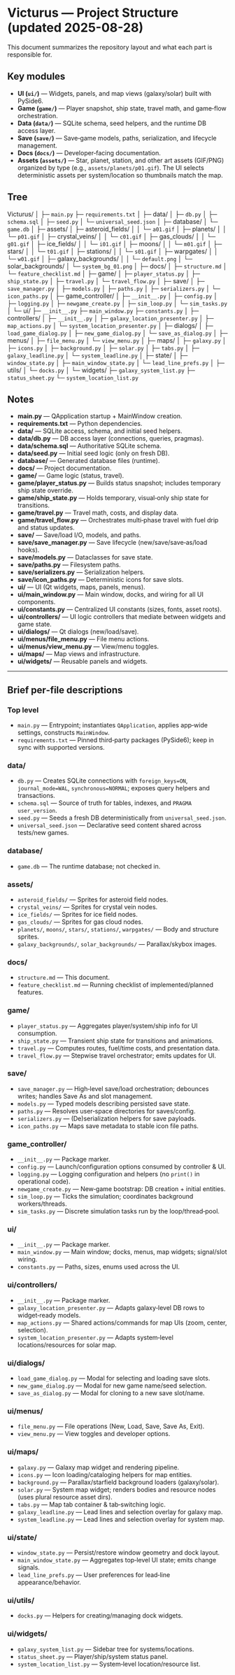 # Victurus — Project Structure (updated 2025-08-28)

This document summarizes the repository layout and what each part is responsible for.

## Key modules

- **UI (`ui/`)** — Widgets, panels, and map views (galaxy/solar) built with PySide6.
- **Game (`game/`)** — Player snapshot, ship state, travel math, and game‑flow orchestration.
- **Data (`data/`)** — SQLite schema, seed helpers, and the runtime DB access layer.
- **Save (`save/`)** — Save‑game models, paths, serialization, and lifecycle management.
- **Docs (`docs/`)** — Developer‑facing documentation.
- **Assets (`assets/`)** — Star, planet, station, and other art assets (GIF/PNG) organized by type (e.g., `assets/planets/p01.gif`). The UI selects deterministic assets per system/location so thumbnails match the map.

## Tree

Victurus/
│
├─ `main.py`
├─ `requirements.txt`
│
├─ data/
│  ├─ `db.py`
│  ├─ `schema.sql`
│  ├─ `seed.py`
│  └─ `universal_seed.json`
│
├─ database/
│  └─ `game.db`
│
├─ assets/
│  ├─ asteroid_fields/
│  │  └─ `a01.gif`
│  ├─ planets/
│  │  └─ `p01.gif`
│  ├─ crystal_veins/
│  │  └─ `c01.gif`
│  ├─ gas_clouds/
│  │  └─ `g01.gif`
│  ├─ ice_fields/
│  │  └─ `i01.gif`
│  ├─ moons/
│  │  └─ `m01.gif`
│  ├─ stars/
│  │  └─ `t01.gif`
│  ├─ stations/
│  │  └─ `s01.gif`
│  ├─ warpgates/
│  │  └─ `w01.gif`
│  ├─ galaxy_backgrounds/
│  │  └─ `default.png`
│  └─ solar_backgrounds/
│     └─ `system_bg_01.png`
│
├─ docs/
│  ├─ `structure.md`
│  └─ `feature_checklist.md`
│
├─ game/
│  ├─ `player_status.py`
│  ├─ `ship_state.py`
│  ├─ `travel.py`
│  └─ `travel_flow.py`
│
├─ save/
│  ├─ `save_manager.py`
│  ├─ `models.py`
│  ├─ `paths.py`
│  ├─ `serializers.py`
│  └─ `icon_paths.py`
│
├─ game_controller/
│  ├─ `__init__.py`
│  ├─ `config.py`
│  ├─ `logging.py`
│  ├─ `newgame_create.py`
│  ├─ `sim_loop.py`
│  └─ `sim_tasks.py`
│
└─ ui/
  ├─ `__init__.py`
  ├─ `main_window.py`
  ├─ `constants.py`
  │
  ├─ controllers/
  │  ├─ `__init__.py`
  │  ├─ `galaxy_location_presenter.py`
  │  ├─ `map_actions.py`
  │  └─ `system_location_presenter.py`
  │
  ├─ dialogs/
  │  ├─ `load_game_dialog.py`
  │  ├─ `new_game_dialog.py`
  │  └─ `save_as_dialog.py`
  │
  ├─ menus/
  │  ├─ `file_menu.py`
  │  └─ `view_menu.py`
  │
  ├─ maps/
  │  ├─ `galaxy.py`
  │  ├─ `icons.py`
  │  ├─ `background.py`
  │  ├─ `solar.py`
  │  ├─ `tabs.py`
  │  ├─ `galaxy_leadline.py`
  │  └─ `system_leadline.py`
  │
  ├─ state/
  │  ├─ `window_state.py`
  │  ├─ `main_window_state.py`
  │  └─ `lead_line_prefs.py`
  │
  ├─ utils/
  │  └─ `docks.py`
  │
  └─ widgets/
    ├─ `galaxy_system_list.py`
    ├─ `status_sheet.py`
    └─ `system_location_list.py`

## Notes

- **main.py** — QApplication startup + MainWindow creation.
- **requirements.txt** — Python dependencies.
- **data/** — SQLite access, schema, and initial seed helpers.
- **data/db.py** — DB access layer (connections, queries, pragmas).
- **data/schema.sql** — Authoritative SQLite schema.
- **data/seed.py** — Initial seed logic (only on fresh DB).
- **database/** — Generated database files (runtime).
- **docs/** — Project documentation.
- **game/** — Game logic (status, travel).
- **game/player_status.py** — Builds status snapshot; includes temporary ship state override.
- **game/ship_state.py** — Holds temporary, visual‑only ship state for transitions.
- **game/travel.py** — Travel math, costs, and display data.
- **game/travel_flow.py** — Orchestrates multi‑phase travel with fuel drip and status updates.
- **save/** — Save/load I/O, models, and paths.
- **save/save_manager.py** — Save lifecycle (new/save/save‑as/load hooks).
- **save/models.py** — Dataclasses for save state.
- **save/paths.py** — Filesystem paths.
- **save/serializers.py** — Serialization helpers.
- **save/icon_paths.py** — Deterministic icons for save slots.
- **ui/** — UI (Qt widgets, maps, panels, menus).
- **ui/main_window.py** — Main window, docks, and wiring for all UI components.
- **ui/constants.py** — Centralized UI constants (sizes, fonts, asset roots).
- **ui/controllers/** — UI logic controllers that mediate between widgets and game state.
- **ui/dialogs/** — Qt dialogs (new/load/save).
- **ui/menus/file_menu.py** — File menu actions.
- **ui/menus/view_menu.py** — View/menu toggles.
- **ui/maps/** — Map views and infrastructure.
- **ui/widgets/** — Reusable panels and widgets.

---

## Brief per‑file descriptions

### Top level

- `main.py` — Entrypoint; instantiates `QApplication`, applies app‑wide settings, constructs `MainWindow`.
- `requirements.txt` — Pinned third‑party packages (PySide6); keep in sync with supported versions.

### data/

- `db.py` — Creates SQLite connections with `foreign_keys=ON`, `journal_mode=WAL`, `synchronous=NORMAL`; exposes query helpers and transactions.
- `schema.sql` — Source of truth for tables, indexes, and `PRAGMA user_version`.
- `seed.py` — Seeds a fresh DB deterministically from `universal_seed.json`.
- `universal_seed.json` — Declarative seed content shared across tests/new games.

### database/

- `game.db` — The runtime database; not checked in.

### assets/

- `asteroid_fields/` — Sprites for asteroid field nodes.
- `crystal_veins/` — Sprites for crystal vein nodes.
- `ice_fields/` — Sprites for ice field nodes.
- `gas_clouds/` — Sprites for gas cloud nodes.
- `planets/`, `moons/`, `stars/`, `stations/`, `warpgates/` — Body and structure sprites.
- `galaxy_backgrounds/`, `solar_backgrounds/` — Parallax/skybox images.

### docs/

- `structure.md` — This document.
- `feature_checklist.md` — Running checklist of implemented/planned features.

### game/

- `player_status.py` — Aggregates player/system/ship info for UI consumption.
- `ship_state.py` — Transient ship state for transitions and animations.
- `travel.py` — Computes routes, fuel/time costs, and presentation data.
- `travel_flow.py` — Stepwise travel orchestrator; emits updates for UI.

### save/

- `save_manager.py` — High‑level save/load orchestration; debounces writes; handles Save As and slot management.
- `models.py` — Typed models describing persisted save state.
- `paths.py` — Resolves user‑space directories for saves/config.
- `serializers.py` — (De)serialization helpers for save payloads.
- `icon_paths.py` — Maps save metadata to stable icon file paths.

### game_controller/

- `__init__.py` — Package marker.
- `config.py` — Launch/configuration options consumed by controller & UI.
- `logging.py` — Logging configuration and helpers (no `print()` in operational code).
- `newgame_create.py` — New‑game bootstrap: DB creation + initial entities.
- `sim_loop.py` — Ticks the simulation; coordinates background workers/threads.
- `sim_tasks.py` — Discrete simulation tasks run by the loop/thread‑pool.

### ui/

- `__init__.py` — Package marker.
- `main_window.py` — Main window; docks, menus, map widgets; signal/slot wiring.
- `constants.py` — Paths, sizes, enums used across the UI.

### ui/controllers/

- `__init__.py` — Package marker.
- `galaxy_location_presenter.py` — Adapts galaxy‑level DB rows to widget‑ready models.
- `map_actions.py` — Shared actions/commands for map UIs (zoom, center, selection).
- `system_location_presenter.py` — Adapts system‑level locations/resources for solar map.

### ui/dialogs/

- `load_game_dialog.py` — Modal for selecting and loading save slots.
- `new_game_dialog.py` — Modal for new game name/seed selection.
- `save_as_dialog.py` — Modal for cloning to a new save slot/name.

### ui/menus/

- `file_menu.py` — File operations (New, Load, Save, Save As, Exit).
- `view_menu.py` — View toggles and developer options.

### ui/maps/

- `galaxy.py` — Galaxy map widget and rendering pipeline.
- `icons.py` — Icon loading/cataloging helpers for map entities.
- `background.py` — Parallax/starfield background loaders (galaxy/solar).
- `solar.py` — System map widget; renders bodies and resource nodes (uses plural resource asset dirs).
- `tabs.py` — Map tab container & tab‑switching logic.
- `galaxy_leadline.py` — Lead lines and selection overlay for galaxy map.
- `system_leadline.py` — Lead lines and selection overlay for system map.

### ui/state/

- `window_state.py` — Persist/restore window geometry and dock layout.
- `main_window_state.py` — Aggregates top‑level UI state; emits change signals.
- `lead_line_prefs.py` — User preferences for lead‑line appearance/behavior.

### ui/utils/

- `docks.py` — Helpers for creating/managing dock widgets.

### ui/widgets/

- `galaxy_system_list.py` — Sidebar tree for systems/locations.
- `status_sheet.py` — Player/ship/system status panel.
- `system_location_list.py` — System‑level location/resource list.
